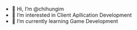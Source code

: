 - 👋 Hi, I’m @chihungim
- 👀 I’m interested in Client Apllication Development
- 🌱 I’m currently learning Game Development

